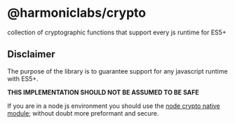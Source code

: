 # @harmoniclabs/crypto

collection of cryptographic functions that support every js runtime for ES5+

## Disclaimer

The purpose of the library is to guarantee support for any javascript runtime with ES5+.

**THIS IMPLEMENTATION SHOULD NOT BE ASSUMED TO BE SAFE**

If you are in a node js environment you should use the [node crypto native module](https://nodejs.org/api/crypto.html); without doubt more preformant and secure.